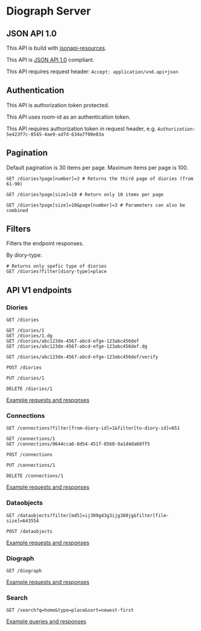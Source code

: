 # Diograph Server

## JSON API 1.0

This API is build with [jsonapi-resources](https://github.com/cerebris/jsonapi-resources).

This API is [JSON API 1.0](http://jsonapi.org/) compliant.

This API requires request header: ```Accept: application/vnd.api+json```

## Authentication

This API is authorization token protected.

This API uses room-id as an authentication token.

This API requires authorization token in request header, e.g. ```Authorization: 5e423f7c-8545-4ae9-ad7d-634a7f00e03a```

## Pagination

Default pagination is 30 items per page. Maximum items per page is 100.

```
GET /diories?page[number]=3 # Returns the third page of diories (from 61-90)

GET /diories?page[size]=10 # Return only 10 items per page

GET /diories?page[size]=10&page[number]=3 # Parameters can also be combined
```

## Filters

Filters the endpoint responses.

By diory-type:
```
# Returns only spefic type of diories
GET /diories?filter[diory-type]=place
```


## API V1 endpoints

### Diories
```
GET /diories

GET /diories/1
GET /diories/1.dg
GET /diories/abc123de-4567-abcd-efge-123abc456def
GET /diories/abc123de-4567-abcd-efge-123abc456def.dg

GET /diories/abc123de-4567-abcd-efge-123abc456def/verify

POST /diories

PUT /diories/1

DELETE /diories/1
```

[Example requests and responses](diograph-server/diories-examples.html)


### Connections
```
GET /connections?filter[from-diory-id]=1&filter[to-diory-id]=651

GET /connections/1
GET /connections/0644cca6-8d54-451f-8560-9a1d4da60ff5

POST /connections

PUT /connections/1

DELETE /connections/1
```

[Example requests and responses](diograph-server/connections-examples.html)

### Dataobjects
```
GET /dataobjects?filter[md5]=ij309g43g3ijg380jg&filter[file-size]=643554

POST /dataobjects
```

[Example requests and responses](diograph-server/dataobjects-examples.html)


### Diograph
```
GET /diograph
```

[Example requests and responses](diograph-server/diograph-examples.html)


### Search

```
GET /search?q=home&type=place&sort=newest-first
```

[Example queries and responses](diograph-server/search-examples.html)

